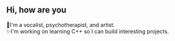 ## Hi, how are you

🖤I'm a vocalist, psychotherapist, and artist.  
✨I'm working on learning C++ so I can build interesting projects.


